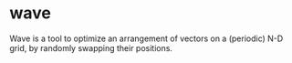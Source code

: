 # wave
Wave is a tool to optimize an arrangement of vectors on a (periodic) N-D grid, by randomly swapping their positions.

